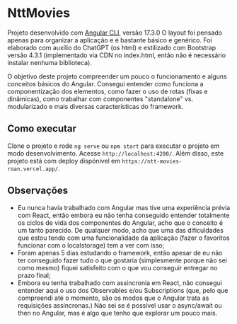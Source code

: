 # NttMovies

Projeto desenvolvido com [Angular CLI](https://github.com/angular/angular-cli), versão 17.3.0
O layout foi pensado apenas para organizar a aplicação e é bastante básico e genérico. Foi elaborado com auxílio do ChatGPT (os html) e estilizado com Bootstrap versão 4.3.1 (implementado via CDN no index.html, então não é necessário instalar nenhuma biblioteca).

O objetivo deste projeto compreender um pouco o funcionamento e alguns conceitos básicos do Angular. Consegui entender como funciona a componentização dos elementos, como fazer o uso de rotas (fixas e dinâmicas), como trabalhar com componentes "standalone" vs. modularizado e mais diversas características do framework. 

## Como executar

Clone o projeto e rode `ng serve` ou `npm start` para executar o projeto em modo desenvolvimento. Acesse `http://localhost:4200/`.
Além disso, este projeto está com deploy dispónivel em `https://ntt-movies-roan.vercel.app/`.

## Observações

- Eu nunca havia trabalhado com Angular mas tive uma experiência prévia com React, então embora eu não tenha conseguido entender totalmente os ciclos de vida dos componentes do Angular, acho que o conceito é um tanto parecido. De qualquer modo, acho que uma das dificuldades que estou tendo com uma funcionalidade da aplicação (fazer o favoritos funcionar com o localstorage) tem a ver com isso;
- Foram apenas 5 dias estudando o framework, então apesar de eu não ter conseguido fazer tudo o que gostaria (simplesmente porque não sei como mesmo) fiquei satisfeito com o que vou conseguir entregar no prazo final;
- Embora eu tenha trabalhado com assincronia em React, não consegui entender aqui o uso dos Observables e/ou Subscriptions (que, pelo que compreendi até o momento, são os modos que o Angular trata as requisições assíncronas.) Não sei se é possível usar o async/await ou then no Angular, mas é algo que tenho que explorar um pouco mais.


